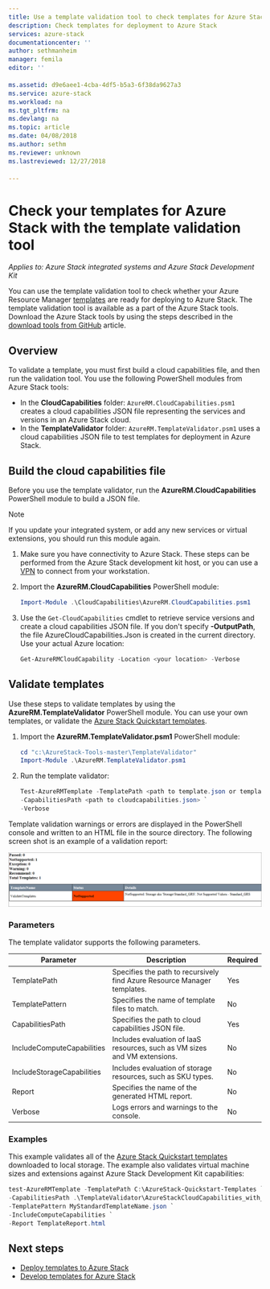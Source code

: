 ```yaml
---
title: Use a template validation tool to check templates for Azure Stack | Microsoft Docs
description: Check templates for deployment to Azure Stack
services: azure-stack
documentationcenter: ''
author: sethmanheim
manager: femila
editor: ''

ms.assetid: d9e6aee1-4cba-4df5-b5a3-6f38da9627a3
ms.service: azure-stack
ms.workload: na
ms.tgt_pltfrm: na
ms.devlang: na
ms.topic: article
ms.date: 04/08/2018
ms.author: sethm
ms.reviewer: unknown
ms.lastreviewed: 12/27/2018

---
```


# Check your templates for Azure Stack with the template validation tool

*Applies to: Azure Stack integrated systems and Azure Stack Development Kit*

You can use the template validation tool to check whether your Azure Resource Manager [templates](azure-stack-arm-templates.md) are ready for deploying to Azure Stack. The template validation tool is available as a part of the Azure Stack tools. Download the Azure Stack tools by using the steps described in the [download tools from GitHub](azure-stack-powershell-download.md) article.

## Overview

To validate a template, you must first build a cloud capabilities file, and then run the validation tool. You use the following PowerShell modules from Azure Stack tools:

- In the **CloudCapabilities** folder: `AzureRM.CloudCapabilities.psm1` creates a cloud capabilities JSON file representing the services and versions in an Azure Stack cloud.
- In the **TemplateValidator** folder: `AzureRM.TemplateValidator.psm1` uses a cloud capabilities JSON file to test templates for deployment in Azure Stack.

## Build the cloud capabilities file

Before you use the template validator, run the **AzureRM.CloudCapabilities** PowerShell module to build a JSON file.

>[!NOTE]
> If you update your integrated system, or add any new services or virtual extensions, you should run this module again.

1. Make sure you have connectivity to Azure Stack. These steps can be performed from the Azure Stack development kit host, or you can use a [VPN](azure-stack-connect-azure-stack.md#connect-to-azure-stack-with-vpn) to connect from your workstation.
2. Import the **AzureRM.CloudCapabilities** PowerShell module:

    ```powershell
    Import-Module .\CloudCapabilities\AzureRM.CloudCapabilities.psm1
    ```

3. Use the `Get-CloudCapabilities` cmdlet to retrieve service versions and create a cloud capabilities JSON file. If you don't specify **-OutputPath**, the file AzureCloudCapabilities.Json is created in the current directory. Use your actual Azure location:

    ```powershell
    Get-AzureRMCloudCapability -Location <your location> -Verbose
    ```

## Validate templates

Use these steps to validate templates by using the **AzureRM.TemplateValidator** PowerShell module. You can use your own templates, or validate the [Azure Stack Quickstart templates](https://github.com/Azure/AzureStack-QuickStart-Templates).

1. Import the **AzureRM.TemplateValidator.psm1** PowerShell module:

    ```powershell
    cd "c:\AzureStack-Tools-master\TemplateValidator"
    Import-Module .\AzureRM.TemplateValidator.psm1
    ```

2. Run the template validator:

    ```powershell
    Test-AzureRMTemplate -TemplatePath <path to template.json or template folder> `
    -CapabilitiesPath <path to cloudcapabilities.json> `
    -Verbose
    ```

Template validation warnings or errors are displayed in the PowerShell console and written to an HTML file in the source directory. The following screen shot is an example of a validation report:

![Template validation report](./media/azure-stack-validate-templates/image1.png)

### Parameters

The template validator supports the following parameters.

| Parameter | Description | Required |
| ----- | -----| ----- |
| TemplatePath | Specifies the path to recursively find Azure Resource Manager templates. | Yes |
| TemplatePattern | Specifies the name of template files to match. | No |
| CapabilitiesPath | Specifies the path to cloud capabilities JSON file. | Yes |
| IncludeComputeCapabilities | Includes evaluation of IaaS resources, such as VM sizes and VM extensions. | No |
| IncludeStorageCapabilities | Includes evaluation of storage resources, such as SKU types. | No |
| Report | Specifies the name of the generated HTML report. | No |
| Verbose | Logs errors and warnings to the console. | No|

### Examples

This example validates all of the [Azure Stack Quickstart templates](https://github.com/Azure/AzureStack-QuickStart-Templates) downloaded to local storage. The example also validates virtual machine sizes and extensions against Azure Stack Development Kit capabilities:

```powershell
test-AzureRMTemplate -TemplatePath C:\AzureStack-Quickstart-Templates `
-CapabilitiesPath .\TemplateValidator\AzureStackCloudCapabilities_with_AddOns_20170627.json `
-TemplatePattern MyStandardTemplateName.json `
-IncludeComputeCapabilities `
-Report TemplateReport.html
```

## Next steps

- [Deploy templates to Azure Stack](azure-stack-arm-templates.md)
- [Develop templates for Azure Stack](azure-stack-develop-templates.md)
